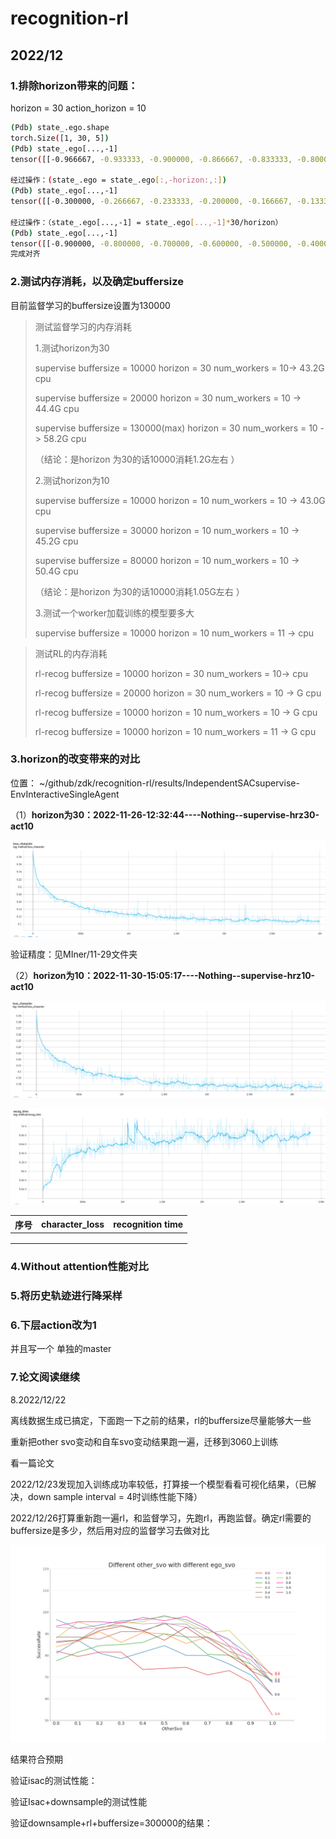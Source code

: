 # recognition-rl

## 2022/12

### 1.排除horizon带来的问题：

horizon = 30 action_horizon = 10

```bash
(Pdb) state_.ego.shape
torch.Size([1, 30, 5])
(Pdb) state_.ego[...,-1]
tensor([[-0.966667, -0.933333, -0.900000, -0.866667, -0.833333, -0.800000, -0.766667, -0.733333, -0.700000, -0.666667, -0.633333, -0.600000, -0.566667, -0.533333, -0.500000, -0.466667, -0.433333, -0.400000, -0.366667, -0.333333, -0.300000, -0.266667, -0.233333, -0.200000, -0.166667, -0.133333, -0.100000, -0.066667, -0.033333, -0.000000]], device='cuda:0')

经过操作：(state_.ego = state_.ego[:,-horizon:,:])
(Pdb) state_.ego[...,-1]
tensor([[-0.300000, -0.266667, -0.233333, -0.200000, -0.166667, -0.133333, -0.100000, -0.066667, -0.033333, -0.000000]], device='cuda:0')

经过操作：（state_.ego[...,-1] = state_.ego[...,-1]*30/horizon）
(Pdb) state_.ego[...,-1]
tensor([[-0.900000, -0.800000, -0.700000, -0.600000, -0.500000, -0.400000, -0.300000, -0.200000, -0.100000, -0.000000]], device='cuda:0')
完成对齐
```

### 2.测试内存消耗，以及确定buffersize

目前监督学习的buffersize设置为130000

> 测试监督学习的内存消耗
>
> 1.测试horizon为30
>
> supervise buffersize  =  10000  horizon = 30  num_workers = 10->  43.2G cpu
>
> supervise buffersize  =  20000  horizon = 30 num_workers = 10 -> 44.4G cpu 
>
> supervise buffersize = 130000(max)  horizon = 30 num_workers = 10 -> 58.2G cpu 
>
> （结论：是horizon 为30的话10000消耗1.2G左右 ）
>
> 2.测试horizon为10
>
> supervise buffersize = 10000  horizon = 10 num_workers = 10 -> 43.0G cpu 
>
> supervise buffersize = 30000  horizon = 10 num_workers = 10 -> 45.2G cpu 
>
> supervise buffersize = 80000  horizon = 10 num_workers = 10 -> 50.4G cpu 
>
> （结论：是horizon 为30的话10000消耗1.05G左右 ）
>
> 3.测试一个worker加载训练的模型要多大
>
> supervise buffersize = 10000  horizon = 10 num_workers = 11 ->  cpu 

> 测试RL的内存消耗
>
> rl-recog buffersize  =  10000  horizon = 30  num_workers = 10->   cpu
>
> rl-recog buffersize  =  20000  horizon = 30 num_workers = 10 -> G cpu 
>
> rl-recog buffersize = 10000  horizon = 10 num_workers = 10 -> G cpu 
>
> rl-recog buffersize = 10000  horizon = 10 num_workers = 11 -> G cpu 

### 3.horizon的改变带来的对比

位置： ~/github/zdk/recognition-rl/results/IndependentSACsupervise-EnvInteractiveSingleAgent

（1）**horizon为30：2022-11-26-12:32:44----Nothing--supervise-hrz30-act10**

![image-20221203162750274](imgs/2022-12-3-0.png)

验证精度：见MIner/11-29文件夹

（2）**horizon为10：2022-11-30-15:05:17----Nothing--supervise-hrz10-act10**

![](imgs/2022-12-03-2.png)

![](imgs/2022-12-03-3.png)

| 序号 | character_loss | recognition time |
| ---- | -------------- | ---------------- |
|      |                |                  |
|      |                |                  |
|      |                |                  |



### 4.Without attention性能对比

### 5.将历史轨迹进行降采样

### 6.下层action改为1

并且写一个 单独的master

### 7.论文阅读继续

8.2022/12/22

离线数据生成已搞定，下面跑一下之前的结果，rl的buffersize尽量能够大一些

重新把other svo变动和自车svo变动结果跑一遍，迁移到3060上训练

看一篇论文

2022/12/23发现加入训练成功率较低，打算接一个模型看看可视化结果，（已解决，down sample interval = 4时训练性能下降）

2022/12/26打算重新跑一遍rl，和监督学习，先跑rl，再跑监督。确定rl需要的buffersize是多少，然后用对应的监督学习去做对比



![](./imgs/2022-12-27-0.png)

结果符合预期

验证isac的测试性能：

验证Isac+downsample的测试性能

验证downsample+rl+buffersize=300000的结果：
